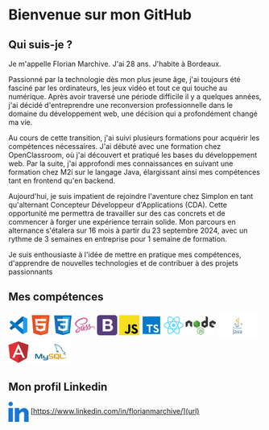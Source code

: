 # Bienvenue sur mon GitHub

## Qui suis-je ?

Je m'appelle Florian Marchive. J'ai 28 ans. J'habite à Bordeaux.

Passionné par la technologie dès mon plus jeune âge, j'ai toujours été fasciné par les ordinateurs, les jeux vidéo et tout ce qui touche au numérique. Après avoir traversé une période difficile il y a quelques années, j'ai décidé d'entreprendre une reconversion professionnelle dans le domaine du développement web, une décision qui a profondément changé ma vie.

Au cours de cette transition, j'ai suivi plusieurs formations pour acquérir les compétences nécessaires. J'ai débuté avec une formation chez OpenClassroom, où j'ai découvert et pratiqué les bases du développement web. Par la suite, j'ai approfondi mes connaissances en suivant une formation chez M2i sur le langage Java, élargissant ainsi mes compétences tant en frontend qu'en backend.

Aujourd'hui, je suis impatient de rejoindre l'aventure chez Simplon en tant qu'alternant Concepteur Développeur d'Applications (CDA). Cette opportunité me permettra de travailler sur des cas concrets et de commencer à forger une expérience terrain solide. Mon parcours en alternance s'étalera sur 16 mois à partir du 23 septembre 2024, avec un rythme de 3 semaines en entreprise pour 1 semaine de formation.

Je suis enthousiaste à l'idée de mettre en pratique mes compétences, d'apprendre de nouvelles technologies et de contribuer à des projets passionnants

## Mes compétences

<img align="center" alt="vscode=" width="40px" src="./IMG/vscode.svg" />
<img align="center" alt="html" width="40px" src="./IMG/html.svg" /> <img align="center" alt="css" width="40px" src="./IMG/css3.svg" /> <img align="center" alt="sass" width="40px" src="./IMG/sass.svg" /> <img align="center" alt="bootstrap" width="40px" src="./IMG/bootstrap.svg" />
<img align="center" alt="javascript" width="40px" src="./IMG/javascript.svg" /> <img align="center" alt="typescript" width="40px" src="./IMG/typescript.svg" /> <img align="center" alt="react" width="40px" src="./IMG/react.svg" /> <img align="center" alt="nodeJs" width="60px" src="./IMG/nodejs.svg" />
<img align="center" alt="java" width="80px" src="./IMG/Java.svg" /> <img align="center" alt="angular" width="40px" src="./IMG/angular.svg" />
<img align="center" alt="mysql" width="80px" src="./IMG/mysql.svg" /> 

## Mon profil Linkedin
<img align="center" alt="Linkedin" width="40px" src="./IMG/linkedin.svg" />  [https://www.linkedin.com/in/florianmarchive/](url)

